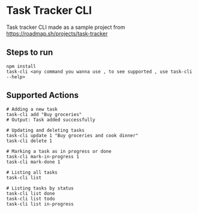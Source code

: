 # Task Tracker CLI

Task tracker CLI made as a sample project from https://roadmap.sh/projects/task-tracker

## Steps to run

```
npm install
task-cli <any command you wanna use , to see supported , use task-cli --help>
```

## Supported Actions

```
# Adding a new task
task-cli add "Buy groceries"
# Output: Task added successfully

# Updating and deleting tasks
task-cli update 1 "Buy groceries and cook dinner"
task-cli delete 1

# Marking a task as in progress or done
task-cli mark-in-progress 1
task-cli mark-done 1

# Listing all tasks
task-cli list

# Listing tasks by status
task-cli list done
task-cli list todo
task-cli list in-progress
```
